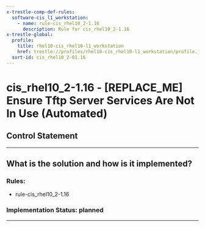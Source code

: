 ```yaml
---
x-trestle-comp-def-rules:
  software-cis_l1_workstation:
    - name: rule-cis_rhel10_2-1.16
      description: Rule for cis_rhel10_2-1.16
x-trestle-global:
  profile:
    title: rhel10-cis_rhel10-l1_workstation
    href: trestle://profiles/rhel10-cis_rhel10-l1_workstation/profile.json
  sort-id: cis_rhel10_2-01.16
---
```


# cis_rhel10_2-1.16 - \[REPLACE_ME\] Ensure Tftp Server Services Are Not In Use (Automated)

## Control Statement

______________________________________________________________________

## What is the solution and how is it implemented?

<!-- For implementation status enter one of: implemented, partial, planned, alternative, not-applicable -->

<!-- Note that the list of rules under ### Rules: is read-only and changes will not be captured after assembly to JSON -->

<!-- Add control implementation description here for control: cis_rhel10_2-1.16 -->

### Rules:

  - rule-cis_rhel10_2-1.16

### Implementation Status: planned

______________________________________________________________________

